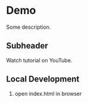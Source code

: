 # Demo

Some description.

## Subheader

Watch tutorial on YouTube.

## Local Development

1. open index.html in browser